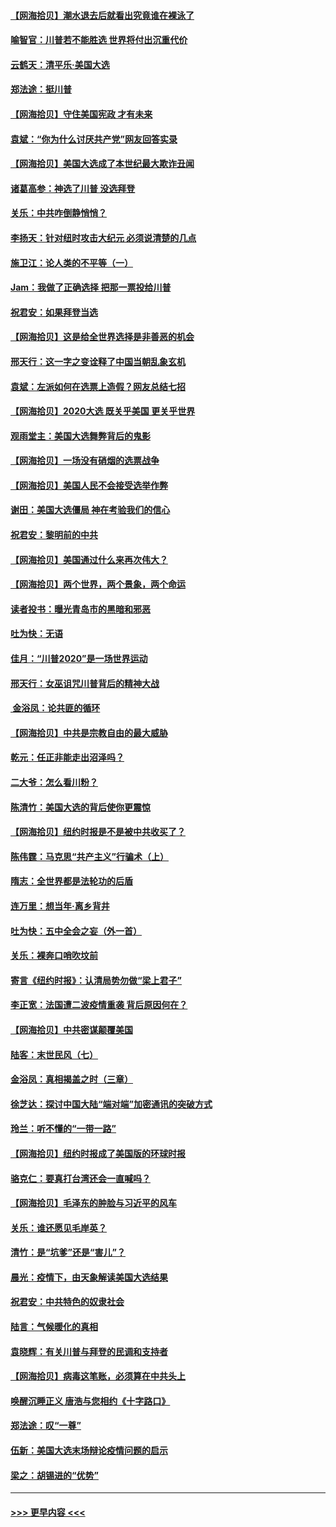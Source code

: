 #### [【网海拾贝】潮水退去后就看出究竟谁在裸泳了](../pages/nsc993/n12543321.md?t=11121502) 
#### [喻智官：川普若不能胜选 世界将付出沉重代价](../pages/nsc993/n12541352.md?t=11121502) 
#### [云鹤天：清平乐‧美国大选](../pages/nsc993/n12540916.md?t=11121502) 
#### [郑法途：挺川普](../pages/nsc993/n12540898.md?t=11121502) 
#### [【网海拾贝】守住美国宪政 才有未来](../pages/nsc993/n12540423.md?t=11121502) 
#### [袁斌：“你为什么讨厌共产党”网友回答实录](../pages/nsc993/n12540208.md?t=11121502) 
#### [【网海拾贝】美国大选成了本世纪最大欺诈丑闻](../pages/nsc993/n12538029.md?t=11121502) 
#### [诸葛高参：神选了川普 没选拜登](../pages/nsc993/n12537664.md?t=11121502) 
#### [关乐：中共咋倒静悄悄？](../pages/nsc993/n12537615.md?t=11121502) 
#### [李扬天：针对纽时攻击大纪元 必须说清楚的几点](../pages/nsc993/n12536001.md?t=11121502) 
#### [施卫江：论人类的不平等（一）](../pages/nsc993/n12535700.md?t=11121502) 
#### [Jam：我做了正确选择 把那一票投给川普](../pages/nsc993/n12535743.md?t=11121502) 
#### [祝君安：如果拜登当选](../pages/nsc993/n12535726.md?t=11121502) 
#### [【网海拾贝】这是给全世界选择是非善恶的机会](../pages/nsc993/n12535061.md?t=11121502) 
#### [邢天行：这一字之变诠释了中国当朝乱象玄机](../pages/nsc993/n12533446.md?t=11121502) 
#### [袁斌：左派如何在选票上造假？网友总结七招](../pages/nsc993/n12533180.md?t=11121502) 
#### [【网海拾贝】2020大选 既关乎美国 更关乎世界](../pages/nsc993/n12533161.md?t=11121502) 
#### [观雨堂主：美国大选舞弊背后的鬼影](../pages/nsc993/n12533153.md?t=11121502) 
#### [【网海拾贝】一场没有硝烟的选票战争](../pages/nsc993/n12531883.md?t=11121502) 
#### [【网海拾贝】美国人民不会接受选举作弊](../pages/nsc993/n12528850.md?t=11121502) 
#### [谢田：美国大选僵局 神在考验我们的信心](../pages/nsc993/n12527932.md?t=11121502) 
#### [祝君安：黎明前的中共](../pages/nsc993/n12524071.md?t=11121502) 
#### [【网海拾贝】美国通过什么来再次伟大？](../pages/nsc993/n12523844.md?t=11121502) 
#### [【网海拾贝】两个世界，两个景象，两个命运](../pages/nsc993/n12521419.md?t=11121502) 
#### [读者投书：曝光青岛市的黑暗和邪恶](../pages/nsc993/n12520988.md?t=11121502) 
#### [吐为快：无语](../pages/nsc993/n12518588.md?t=11121502) 
#### [佳月：“川普2020”是一场世界运动](../pages/nsc993/n12518581.md?t=11121502) 
#### [邢天行：女巫诅咒川普背后的精神大战](../pages/nsc993/n12517257.md?t=11121502) 
#### [ 金浴凤：论共匪的循环](../pages/nsc993/n12517133.md?t=11121502) 
#### [【网海拾贝】中共是宗教自由的最大威胁](../pages/nsc993/n12516879.md?t=11121502) 
#### [乾元：任正非能走出沼泽吗？](../pages/nsc993/n12515831.md?t=11121502) 
#### [二大爷：怎么看川粉？](../pages/nsc993/n12515820.md?t=11121502) 
#### [陈清竹：美国大选的背后使你更震惊](../pages/nsc993/n12515589.md?t=11121502) 
#### [【网海拾贝】纽约时报是不是被中共收买了？](../pages/nsc993/n12515122.md?t=11121502) 
#### [陈伟霆：马克思“共产主义”行骗术（上）](../pages/nsc993/n12510217.md?t=11121502) 
#### [隋志：全世界都是法轮功的后盾](../pages/nsc993/n12510636.md?t=11121502) 
#### [连万里：想当年‧离乡背井](../pages/nsc993/n12510623.md?t=11121502) 
#### [吐为快：五中全会之妄（外一首）](../pages/nsc993/n12510470.md?t=11121502) 
#### [关乐：裸奔口哨吹坟前](../pages/nsc993/n12510403.md?t=11121502) 
#### [寄言《纽约时报》：认清局势勿做“梁上君子”](../pages/nsc993/n12510042.md?t=11121502) 
#### [李正宽：法国遭二波疫情重袭 背后原因何在？](../pages/nsc993/n12509971.md?t=11121502) 
#### [【网海拾贝】中共密谋颠覆美国](../pages/nsc993/n12509816.md?t=11121502) 
#### [陆客：末世民风（七）](../pages/nsc993/n12507822.md?t=11121502) 
#### [金浴凤：真相揭盖之时（三章）](../pages/nsc993/n12507804.md?t=11121502) 
#### [徐芝达：探讨中国大陆“端对端”加密通讯的突破方式](../pages/nsc993/n12507682.md?t=11121502) 
#### [玲兰：听不懂的“一带一路”](../pages/nsc993/n12507669.md?t=11121502) 
#### [【网海拾贝】纽约时报成了美国版的环球时报](../pages/nsc993/n12507053.md?t=11121502) 
#### [骆克仁：要真打台湾还会一直喊吗？](../pages/nsc993/n12506843.md?t=11121502) 
#### [【网海拾贝】毛泽东的肿脸与习近平的风车](../pages/nsc993/n12504537.md?t=11121502) 
#### [关乐：谁还愿见毛岸英？](../pages/nsc993/n12503866.md?t=11121502) 
#### [清竹：是“坑爹”还是“害儿”？](../pages/nsc993/n12503034.md?t=11121502) 
#### [晨光：疫情下，由天象解读美国大选结果](../pages/nsc993/n12502536.md?t=11121502) 
#### [祝君安：中共特色的奴隶社会](../pages/nsc993/n12501529.md?t=11121502) 
#### [陆言：气候暖化的真相](../pages/nsc993/n12501183.md?t=11121502) 
#### [袁晓辉：有关川普与拜登的民调和支持者](../pages/nsc993/n12500433.md?t=11121502) 
#### [【网海拾贝】病毒这笔账，必须算在中共头上](../pages/nsc993/n12500320.md?t=11121502) 
#### [唤醒沉睡正义 唐浩与您相约《十字路口》](../pages/nsc993/n12497980.md?t=11121502) 
#### [郑法途：叹“一尊”](../pages/nsc993/n12498837.md?t=11121502) 
#### [伍新：美国大选末场辩论疫情问题的启示](../pages/nsc993/n12498829.md?t=11121502) 
#### [梁之：胡锡进的“优势”](../pages/nsc993/n12498780.md?t=11121502) 

----
#### [ >>> 更早内容 <<< ](../indexes/nsc993-earlier.md)
